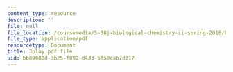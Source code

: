 ```yaml
---
content_type: resource
description: ''
file: null
file_location: /coursemedia/5-08j-biological-chemistry-ii-spring-2016/bb89600d3b25f892d4335f50cab7d217_6QK1PUjCkDY.pdf
file_type: application/pdf
resourcetype: Document
title: 3play pdf file
uid: bb89600d-3b25-f892-d433-5f50cab7d217
---
```

